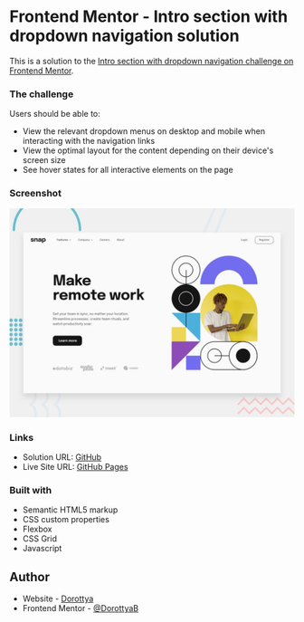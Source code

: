 # Frontend Mentor - Intro section with dropdown navigation solution

This is a solution to the [Intro section with dropdown navigation challenge on Frontend Mentor](https://www.frontendmentor.io/challenges/intro-section-with-dropdown-navigation-ryaPetHE5).

### The challenge

Users should be able to:

- View the relevant dropdown menus on desktop and mobile when interacting with the navigation links
- View the optimal layout for the content depending on their device's screen size
- See hover states for all interactive elements on the page

### Screenshot

![](./desktop-preview.jpg)

### Links

- Solution URL: [GitHub](https://github.com/DorottyaB/intro-section-dropdown-nav)
- Live Site URL: [GitHub Pages](https://dorottyab.github.io/intro-section-dropdown-nav/)

### Built with

- Semantic HTML5 markup
- CSS custom properties
- Flexbox
- CSS Grid
- Javascript

## Author

- Website - [Dorottya](https://github.com/DorottyaB/)
- Frontend Mentor - [@DorottyaB](https://www.frontendmentor.io/profile/DorottyaB)
